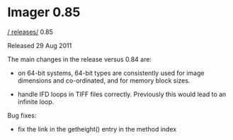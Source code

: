 # Imager 0.85

[ / ](..) [releases/](./) 0.85

Released 29 Aug 2011

The main changes in the release versus 0.84 are:

 - on 64-bit systems, 64-bit types are consistently used for image dimensions and co-ordinated, and for memory block sizes.

 - handle IFD loops in TIFF files correctly. Previously this would lead to an infinite loop.

Bug fixes:

 - fix the link in the getheight() entry in the method index